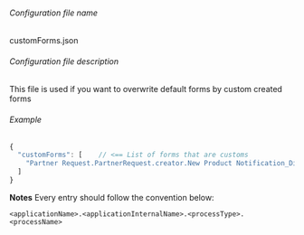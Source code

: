 ###### Configuration file name

customForms.json

###### Configuration file description

This file is used if you want to overwrite default forms by custom created forms

###### Example
```javascript
{
  "customForms": [    // <== List of forms that are customs
    "Partner Request.PartnerRequest.creator.New Product Notification_Disabled"
  ]
}
```

**Notes** 
Every entry should follow the convention below:

```
<applicationName>.<applicationInternalName>.<processType>.<processName>
```





